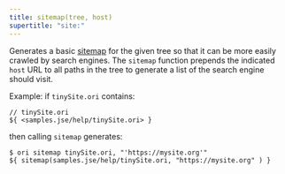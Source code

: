 ```yaml
---
title: sitemap(tree, host)
supertitle: "site:"
---
```


Generates a basic [sitemap](https://en.wikipedia.org/wiki/Sitemaps) for the given tree so that it can be more easily crawled by search engines. The `sitemap` function prepends the indicated `host` URL to all paths in the tree to generate a list of the search engine should visit.

Example: if `tinySite.ori` contains:

```ori
// tinySite.ori
${ <samples.jse/help/tinySite.ori> }
```

then calling `sitemap` generates:

```console
$ ori sitemap tinySite.ori, "'https://mysite.org'"
${ sitemap(samples.jse/help/tinySite.ori, "https://mysite.org" ) }
```

